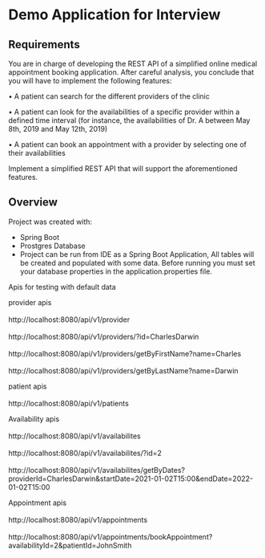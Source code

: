 # Demo Application for Interview

## Requirements
You are in charge of developing the REST API of a simplified online medical appointment booking application. After careful analysis, you conclude that you will have to implement the following features:

• A patient can search for the different providers of the clinic

• A patient can look for the availabilities of a specific provider within a defined time interval (for instance, the availabilities of Dr. A between May 8th, 2019 and May 12th, 2019)

• A patient can book an appointment with a provider by selecting one of their availabilities

Implement a simplified REST API that will support the aforementioned features.

## Overview
Project was created with:
 - Spring Boot
 - Prostgres Database
 - Project can be run from IDE as a Spring Boot Application,  All tables will be created and populated with some data. Before running you must set your database properties in the application.properties file. 



Apis for testing with default data

provider apis
<br/><br/>
http://localhost:8080/api/v1/provider
<br/><br/>
http://localhost:8080/api/v1/providers/?id=CharlesDarwin
<br/><br/>
http://localhost:8080/api/v1/providers/getByFirstName?name=Charles
<br/><br/>
http://localhost:8080/api/v1/providers/getByLastName?name=Darwin



patient apis
<br/><br/>
http://localhost:8080/api/v1/patients



Availability apis 
<br/><br/>
http://localhost:8080/api/v1/availabilites
<br/><br/>
http://localhost:8080/api/v1/availabilites/?id=2
<br/><br/>
http://localhost:8080/api/v1/availabilites/getByDates?providerId=CharlesDarwin&startDate=2021-01-02T15:00&endDate=2022-01-02T15:00



Appointment apis
<br/><br/>
http://localhost:8080/api/v1/appointments
<br/><br/>
http://localhost:8080/api/v1/appointments/bookAppointment?availabilityId=2&patientId=JohnSmith

 

